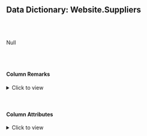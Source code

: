 ## Data Dictionary: Website.Suppliers 
 <br /> 
 <br /> 
 Null 
 <br /> 
 <br /> 
 

####  Column Remarks
 <Details> 
 <Summary>Click to view</Summary> 
 

<br /> 
 | Column | Remarks | 
 |------|------|  
|**SupplierID**| Null | 
|**SupplierName**| Null | 
|**SupplierCategoryName**| Null | 
|**PrimaryContact**| Null | 
|**AlternateContact**| Null | 
|**PhoneNumber**| Null | 
|**FaxNumber**| Null | 
|**WebsiteURL**| Null | 
|**DeliveryMethod**| Null | 
|**CityName**| Null | 
|**DeliveryLocation**| Null | 
|**SupplierReference**| Null | 
 
 </Details> 
 <br /> 
 <br />  


#### Column Attributes 
 <Details> 
 <Summary>Click to view</Summary>
 

<br /> 
 | Column | ColumnDefault | IsNullable | DataType | CharMaxLength | CharDataLength | NumericPrecision | NumericScale | DatetimePrecision | CharSetName | CollationName |
 |------|------|------|------|------|------|------|------|------|------|------|
 |**SupplierID**| Null | NO | int | Null | Null | 10 | 0 | Null | Null | Null | 
|**SupplierName**| Null | NO | nvarchar | 100 | 200 | Null | Null | Null | UNICODE | Latin1_General_100_CI_AS | 
|**SupplierCategoryName**| Null | YES | nvarchar | 50 | 100 | Null | Null | Null | UNICODE | Latin1_General_100_CI_AS | 
|**PrimaryContact**| Null | YES | nvarchar | 50 | 100 | Null | Null | Null | UNICODE | Latin1_General_100_CI_AS | 
|**AlternateContact**| Null | YES | nvarchar | 50 | 100 | Null | Null | Null | UNICODE | Latin1_General_100_CI_AS | 
|**PhoneNumber**| Null | NO | nvarchar | 20 | 40 | Null | Null | Null | UNICODE | Latin1_General_100_CI_AS | 
|**FaxNumber**| Null | NO | nvarchar | 20 | 40 | Null | Null | Null | UNICODE | Latin1_General_100_CI_AS | 
|**WebsiteURL**| Null | NO | nvarchar | 256 | 512 | Null | Null | Null | UNICODE | Latin1_General_100_CI_AS | 
|**DeliveryMethod**| Null | YES | nvarchar | 50 | 100 | Null | Null | Null | UNICODE | Latin1_General_100_CI_AS | 
|**CityName**| Null | YES | nvarchar | 50 | 100 | Null | Null | Null | UNICODE | Latin1_General_100_CI_AS | 
|**DeliveryLocation**| Null | YES | geography | -1 | -1 | Null | Null | Null | Null | Null | 
|**SupplierReference**| Null | YES | nvarchar | 20 | 40 | Null | Null | Null | UNICODE | Latin1_General_100_CI_AS | 
 
 </Details> 
